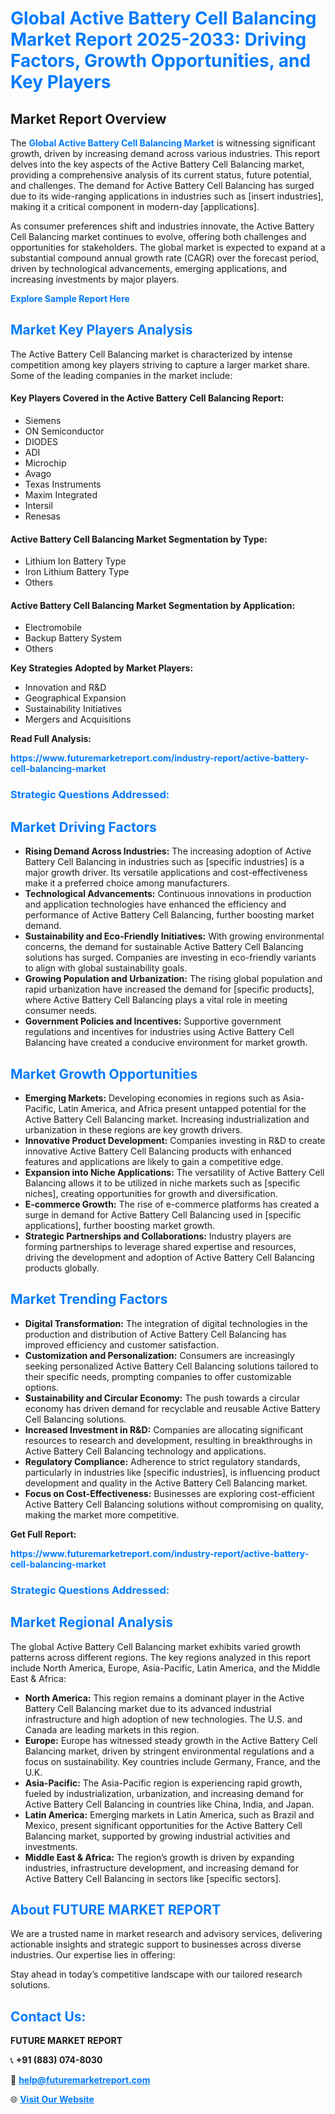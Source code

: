 <h1 style="color: #007BFF;">Global Active Battery Cell Balancing Market Report 2025-2033: Driving Factors, Growth Opportunities, and Key Players</h1>

<section id="overview">
<h2>Market Report Overview</h2>
<p>The <a href="https://www.futuremarketreport.com/industry-report/active-battery-cell-balancing-market" style="color: #007BFF; text-decoration: none;"><strong>Global Active Battery Cell Balancing Market</strong></a> is witnessing significant growth, driven by increasing demand across various industries. This report delves into the key aspects of the Active Battery Cell Balancing market, providing a comprehensive analysis of its current status, future potential, and challenges. The demand for Active Battery Cell Balancing has surged due to its wide-ranging applications in industries such as [insert industries], making it a critical component in modern-day [applications].</p>
<p>As consumer preferences shift and industries innovate, the Active Battery Cell Balancing market continues to evolve, offering both challenges and opportunities for stakeholders. The global market is expected to expand at a substantial compound annual growth rate (CAGR) over the forecast period, driven by technological advancements, emerging applications, and increasing investments by major players.</p>
</section>

<section id="overview">
<p><a href="https://www.futuremarketreport.com/request-sample/reportId=115832" style="color: #007BFF; text-decoration: none;"><strong>Explore Sample Report Here</strong></a></p>
</section>

<section id="key-players">
<h2 style="color: #007BFF;">Market Key Players Analysis</h2>
<p>The Active Battery Cell Balancing market is characterized by intense competition among key players striving to capture a larger market share. Some of the leading companies in the market include:</p>
<h4>Key Players Covered in the Active Battery Cell Balancing Report:</h4>
<ul><li>Siemens</li><li>ON Semiconductor</li><li>DIODES</li><li>ADI</li><li>Microchip</li><li>Avago</li><li>Texas Instruments</li><li>Maxim Integrated</li><li>Intersil</li><li>Renesas</li></ul>
<h4>Active Battery Cell Balancing Market Segmentation by Type:</h4>
<ul><li>Lithium Ion Battery Type</li><li>Iron Lithium Battery Type</li><li>Others</li></ul>

<h4>Active Battery Cell Balancing Market Segmentation by Application:</h4>
<ul><li>Electromobile</li><li>Backup Battery System</li><li>Others</li></ul>
<p><strong>Key Strategies Adopted by Market Players:</strong></p>
<ul>
<li>Innovation and R&D</li>
<li>Geographical Expansion</li>
<li>Sustainability Initiatives</li>
<li>Mergers and Acquisitions</li>
</ul>
</section>

<section>
<p><strong>Read Full Analysis: </strong></p><a href="https://www.futuremarketreport.com/industry-report/active-battery-cell-balancing-market" style="color: #007BFF; text-decoration: none;"><strong>https://www.futuremarketreport.com/industry-report/active-battery-cell-balancing-market</strong></a>
<h3 style="color: #007BFF;">Strategic Questions Addressed:</h3>
</section>

<section id="driving-factors">
<h2 style="color: #007BFF;">Market Driving Factors</h2>
<ul>
<li><strong>Rising Demand Across Industries:</strong> The increasing adoption of Active Battery Cell Balancing in industries such as [specific industries] is a major growth driver. Its versatile applications and cost-effectiveness make it a preferred choice among manufacturers.</li>
<li><strong>Technological Advancements:</strong> Continuous innovations in production and application technologies have enhanced the efficiency and performance of Active Battery Cell Balancing, further boosting market demand.</li>
<li><strong>Sustainability and Eco-Friendly Initiatives:</strong> With growing environmental concerns, the demand for sustainable Active Battery Cell Balancing solutions has surged. Companies are investing in eco-friendly variants to align with global sustainability goals.</li>
<li><strong>Growing Population and Urbanization:</strong> The rising global population and rapid urbanization have increased the demand for [specific products], where Active Battery Cell Balancing plays a vital role in meeting consumer needs.</li>
<li><strong>Government Policies and Incentives:</strong> Supportive government regulations and incentives for industries using Active Battery Cell Balancing have created a conducive environment for market growth.</li>
</ul>
</section>

<section id="growth-opportunities">
<h2 style="color: #007BFF;">Market Growth Opportunities</h2>
<ul>
<li><strong>Emerging Markets:</strong> Developing economies in regions such as Asia-Pacific, Latin America, and Africa present untapped potential for the Active Battery Cell Balancing market. Increasing industrialization and urbanization in these regions are key growth drivers.</li>
<li><strong>Innovative Product Development:</strong> Companies investing in R&D to create innovative Active Battery Cell Balancing products with enhanced features and applications are likely to gain a competitive edge.</li>
<li><strong>Expansion into Niche Applications:</strong> The versatility of Active Battery Cell Balancing allows it to be utilized in niche markets such as [specific niches], creating opportunities for growth and diversification.</li>
<li><strong>E-commerce Growth:</strong> The rise of e-commerce platforms has created a surge in demand for Active Battery Cell Balancing used in [specific applications], further boosting market growth.</li>
<li><strong>Strategic Partnerships and Collaborations:</strong> Industry players are forming partnerships to leverage shared expertise and resources, driving the development and adoption of Active Battery Cell Balancing products globally.</li>
</ul>
</section>

<section id="trending-factors">
<h2 style="color: #007BFF;">Market Trending Factors</h2>
<ul>
<li><strong>Digital Transformation:</strong> The integration of digital technologies in the production and distribution of Active Battery Cell Balancing has improved efficiency and customer satisfaction.</li>
<li><strong>Customization and Personalization:</strong> Consumers are increasingly seeking personalized Active Battery Cell Balancing solutions tailored to their specific needs, prompting companies to offer customizable options.</li>
<li><strong>Sustainability and Circular Economy:</strong> The push towards a circular economy has driven demand for recyclable and reusable Active Battery Cell Balancing solutions.</li>
<li><strong>Increased Investment in R&D:</strong> Companies are allocating significant resources to research and development, resulting in breakthroughs in Active Battery Cell Balancing technology and applications.</li>
<li><strong>Regulatory Compliance:</strong> Adherence to strict regulatory standards, particularly in industries like [specific industries], is influencing product development and quality in the Active Battery Cell Balancing market.</li>
<li><strong>Focus on Cost-Effectiveness:</strong> Businesses are exploring cost-efficient Active Battery Cell Balancing solutions without compromising on quality, making the market more competitive.</li>
</ul>
</section>

<section>
<p><strong>Get Full Report: </strong></p><a href="https://www.futuremarketreport.com/industry-report/active-battery-cell-balancing-market" style="color: #007BFF; text-decoration: none;"><strong>https://www.futuremarketreport.com/industry-report/active-battery-cell-balancing-market</strong></a>
<h3 style="color: #007BFF;">Strategic Questions Addressed:</h3>
</section>


<section id="regional-analysis">
<h2 style="color: #007BFF;">Market Regional Analysis</h2>
<p>The global Active Battery Cell Balancing market exhibits varied growth patterns across different regions. The key regions analyzed in this report include North America, Europe, Asia-Pacific, Latin America, and the Middle East & Africa:</p>
<ul>
<li><strong>North America:</strong> This region remains a dominant player in the Active Battery Cell Balancing market due to its advanced industrial infrastructure and high adoption of new technologies. The U.S. and Canada are leading markets in this region.</li>
<li><strong>Europe:</strong> Europe has witnessed steady growth in the Active Battery Cell Balancing market, driven by stringent environmental regulations and a focus on sustainability. Key countries include Germany, France, and the U.K.</li>
<li><strong>Asia-Pacific:</strong> The Asia-Pacific region is experiencing rapid growth, fueled by industrialization, urbanization, and increasing demand for Active Battery Cell Balancing in countries like China, India, and Japan.</li>
<li><strong>Latin America:</strong> Emerging markets in Latin America, such as Brazil and Mexico, present significant opportunities for the Active Battery Cell Balancing market, supported by growing industrial activities and investments.</li>
<li><strong>Middle East & Africa:</strong> The region’s growth is driven by expanding industries, infrastructure development, and increasing demand for Active Battery Cell Balancing in sectors like [specific sectors].</li>
</ul>
</section>

<footer>
<h2 style="color: #007BFF;">About FUTURE MARKET REPORT</h2>
<p>We are a trusted name in market research and advisory services, delivering actionable insights and strategic support to businesses across diverse industries. Our expertise lies in offering:</p>

<p>Stay ahead in today’s competitive landscape with our tailored research solutions.</p>

<h2 style="color: #007BFF;">Contact Us:</h2>
<p><strong>FUTURE MARKET REPORT</strong></p>
<p>📞 <strong>+91 (883) 074-8030</strong></p>
<p>📧 <strong><a href="mailto:help@futuremarketreport.com" style="color: #007BFF;">help@futuremarketreport.com</a></strong></p>
<p>🌐 <strong><a href="https://www.futuremarketreport.com/" style="color: #007BFF;">Visit Our Website</a></strong></p>
</footer>